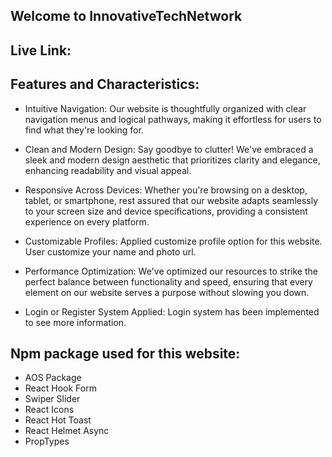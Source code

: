 ## Welcome to InnovativeTechNetwork

## Live Link:

## Features and Characteristics:

- Intuitive Navigation: Our website is thoughtfully organized with clear navigation menus and logical pathways, making it effortless for users to find what they're looking for.

- Clean and Modern Design: Say goodbye to clutter! We've embraced a sleek and modern design aesthetic that prioritizes clarity and elegance, enhancing readability and visual appeal.

- Responsive Across Devices: Whether you're browsing on a desktop, tablet, or smartphone, rest assured that our website adapts seamlessly to your screen size and device specifications, providing a consistent experience on every platform.

- Customizable Profiles: Applied customize profile option for this website. User customize your name and photo url.

- Performance Optimization: We've optimized our resources to strike the perfect balance between functionality and speed, ensuring that every element on our website serves a purpose without slowing you down.

- Login or Register System Applied: Login system has been implemented to see more information.

## Npm package used for this website:

- AOS Package
- React Hook Form
- Swiper Slider
- React Icons
- React Hot Toast
- React Helmet Async
- PropTypes
